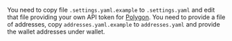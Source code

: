 You need to copy file `.settings.yaml.example` to `.settings.yaml` and edit that file providing your own API token for [Polygon](https://polygonscan.com/).
You need to provide a file of addresses, copy `addresses.yaml.example` to `addresses.yaml` and provide the wallet addresses under wallet.
